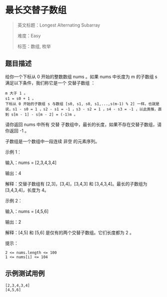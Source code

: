 # 最长交替子数组

> 英文标题：Longest Alternating Subarray
> 
> 难度：Easy
> 
> 标签：数组, 枚举
> 

## 题目描述

给你一个下标从 0 开始的整数数组 nums 。如果 nums 中长度为 m 的子数组 s 满足以下条件，我们称它是一个 交替子数组 ：


	m 大于 1 。
	s1 = s0 + 1 。
	下标从 0 开始的子数组 s 与数组 [s0, s1, s0, s1,...,s(m-1) % 2] 一样。也就是说，s1 - s0 = 1 ，s2 - s1 = -1 ，s3 - s2 = 1 ，s4 - s3 = -1 ，以此类推，直到 s[m - 1] - s[m - 2] = (-1)m 。


请你返回 nums 中所有 交替 子数组中，最长的长度，如果不存在交替子数组，请你返回 -1 。

子数组是一个数组中一段连续 非空 的元素序列。

 

示例 1：

输入：nums = [2,3,4,3,4]

输出：4

解释：交替子数组有 [2,3]，[3,4]，[3,4,3] 和 [3,4,3,4]。最长的子数组为 [3,4,3,4]，长度为 4。

 

示例 2：

输入：nums = [4,5,6]

输出：2

解释：[4,5] 和 [5,6] 是仅有的两个交替子数组。它们长度都为 2 。

 

提示：


	2 <= nums.length <= 100
	1 <= nums[i] <= 104

## 示例测试用例

```
[2,3,4,3,4]
[4,5,6]
```


